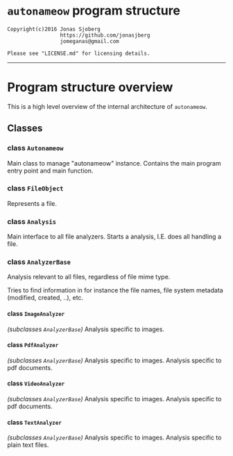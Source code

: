 # `autonameow` program structure

```
Copyright(c)2016 Jonas Sjoberg
                 https://github.com/jonasjberg
                 jomeganas@gmail.com

Please see "LICENSE.md" for licensing details.
```

--------------------------------------------------------------------------------


Program structure overview
==========================
This is a high level overview of the internal architecture of `autonameow`.


Classes
-------

### class `Autonameow`
Main class to manage "autonameow" instance.
Contains the main program entry point and main function.

### class `FileObject`
Represents a file.

### class `Analysis`
Main interface to all file analyzers.
Starts a analysis, I.E. does all handling a file.

### class `AnalyzerBase`
Analysis relevant to all files, regardless of file mime type.

Tries to find information in for instance the file names, file system metadata
(modified, created, ..), etc.

#### class `ImageAnalyzer`
*(subclasses `AnalyzerBase`)*
Analysis specific to images.

#### class `PdfAnalyzer`
*(subclasses `AnalyzerBase`)*
Analysis specific to images.
Analysis specific to pdf documents.

#### class `VideoAnalyzer`
*(subclasses `AnalyzerBase`)*
Analysis specific to images.
Analysis specific to pdf documents.

#### class `TextAnalyzer`
*(subclasses `AnalyzerBase`)*
Analysis specific to images.
Analysis specific to plain text files.



